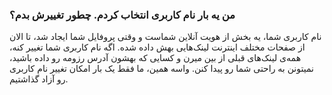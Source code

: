 
### من یه بار نام کاربری انتخاب کردم. چطور تغییرش بدم؟ ###
نام کاربری شما، یه بخش از هویت آنلاین شماست و وقتی پروفایل شما ایجاد شد، تا الان از صفحات مختلف اینترنت لینک‌هایی بهش داده شده. اگه نام کاربری شما تغییر کنه، همه‌ی لینک‌های قبلی از بین میرن و کسایی که بهشون آدرس رزومه رو داده باشید، نمیتونن به راحتی شما رو پیدا کنن. واسه همین، ما فقط یک بار امکان تغییر نام کاربری رو آزاد گذاشتیم.

